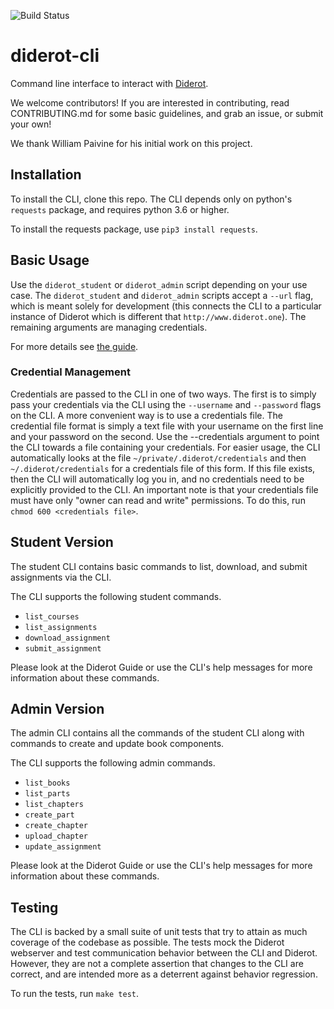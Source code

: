 ![Build Status](https://codebuild.us-east-1.amazonaws.com/badges?uuid=eyJlbmNyeXB0ZWREYXRhIjoiZ2NjRndxM3AybjBlRXYvWDdrOWFxTVIrMkkxa3NTRmkrb3VhUVF1eS9tT3E5VEJOVHhST0lHcWcraE9MTkFNNGNNODI0YUFCaXdkYVFnQmx1UDFPb2FzPSIsIml2UGFyYW1ldGVyU3BlYyI6Ilg4emtuM3V0bG5WVDBDMTMiLCJtYXRlcmlhbFNldFNlcmlhbCI6MX0%3D&branch=master)

# diderot-cli

Command line interface to interact with [Diderot](http://www.umut-acar.org/diderot).

We welcome contributors! If you are interested in contributing, read CONTRIBUTING.md for some basic guidelines, and grab an issue, or submit your own! 

We thank William Paivine for his initial work on this project.

## Installation

To install the CLI, clone this repo. The CLI depends only on python's `requests` package, and requires python 3.6 or higher.

To install the requests package, use `pip3 install requests`.

## Basic Usage

Use the `diderot_student` or `diderot_admin` script depending on your use case. The `diderot_student` and `diderot_admin` scripts accept a `--url` flag, which is meant solely for development (this connects the CLI to a particular instance of Diderot which is different that `http://www.diderot.one`). The remaining arguments are managing credentials.

For more details see [the guide](https://www.diderot.one/course/15/chapters/736/).

### Credential Management

Credentials are passed to the CLI in one of two ways. The first is to simply pass your credentials via the CLI using the `--username` and `--password` flags on the CLI. A more convenient way is to use a credentials file. The credential file format is simply a text file with your username on the first line and your password on the second. Use the --credentials argument to point the CLI towards a file containing your credentials. For easier usage, the CLI automatically looks at the file `~/private/.diderot/credentials` and then `~/.diderot/credentials` for a credentials file of this form. If this file exists, then the CLI will automatically log you in, and no credentials need to be explicitly provided to the CLI. An important note is that your credentials file must have only "owner can read and write" permissions. To do this, run `chmod 600 <credentials file>`.

## Student Version

The student CLI contains basic commands to list, download, and submit assignments via the CLI.

The CLI supports the following student commands.

* `list_courses`
* `list_assignments`
* `download_assignment`
* `submit_assignment`

Please look at the Diderot Guide or use the CLI's help messages for more information about these commands.

## Admin Version

The admin CLI contains all the commands of the student CLI along with commands to create and update book components.

The CLI supports the following admin commands.

* `list_books`
* `list_parts`
* `list_chapters`
* `create_part`
* `create_chapter`
* `upload_chapter`
* `update_assignment`

Please look at the Diderot Guide or use the CLI's help messages for more information about these commands.

## Testing

The CLI is backed by a small suite of unit tests that try to attain as much coverage of the codebase as possible. The tests mock the Diderot webserver and test communication behavior between the CLI and Diderot. However, they are not a complete assertion that changes to the CLI are correct, and are intended more as a deterrent against behavior regression.

To run the tests, run `make test`.
